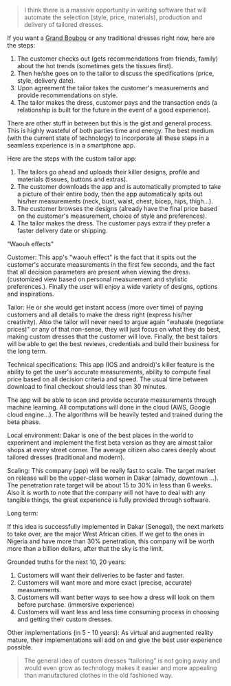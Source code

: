 > I think there is a massive opportunity in writing software that will automate the selection (style, price, materials), production and delivery of tailored dresses.

If you want a [Grand Boubou](https://en.wikipedia.org/wiki/Boubou_(clothing)) or any traditional dresses right now, here are the steps:

1. The customer checks out (gets recommendations from friends, family) about the hot trends (sometimes gets the tissues first).
2. Then he/she goes on to the tailor to discuss the specifications (price, style, delivery date).
3. Upon agreement the tailor takes the customer's measurements and provide recommendations on style.
4. The tailor makes the dress, customer pays and the transaction ends (a relationship is built for the future in the event of a good experience).

There are other stuff in between but this is the gist and general process. This is highly wasteful of both parties time and energy. The best medium (with the current state of technology) to incorporate all these steps in a seamless experience is in a smartphone app.

Here are the steps with the custom tailor app:

1. The tailors go ahead and uploads their killer designs, profile and materials (tissues, buttons and extras).
2. The customer downloads the app and is automatically prompted to take a picture of their entire body, then the app automatically spits out his/her measurements (neck, bust, waist, chest, bicep, hips, thigh…).
3. The customer browses the designs (already have the final price based on the customer's measurement, choice of style and preferences). 
4. The tailor makes the dress. The customer pays extra if they prefer a faster delivery date or shipping.

“Waouh effects”

Customer:
This app's "waouh effect" is the fact that it spits out the customer's accurate measurements in the first few seconds, and the fact that all decision parameters are present when viewing the dress. (customized view based on personal measurement and stylistic preferences.). Finally the user will enjoy a wide variety of designs, options and inspirations.

Tailor:
He or she would get instant access (more over time) of paying customers and all details to make the dress right (express his/her creativity). Also the tailor will never need to argue again "wahaale (negotiate prices)" or any of that non-sense, they will just focus on what they do best, making custom dresses that the customer will love. Finally, the best tailors will be able to get the best reviews, credentials and build their business for the long term.

Technical specifications:
This app (IOS and android)'s killer feature is the ability to get the user's accurate measurements, ability to compute final price based on all decision criteria and speed. The usual time between download to final checkout should less than 30 minutes.

The app will be able to scan and provide accurate measurements through machine learning. All computations will done in the cloud (AWS, Google cloud engine...). The algorithms will be heavily tested and trained during the beta phase.

Local environment: 
Dakar is one of the best places in the world to experiment and implement the first beta version as they are almost tailor shops at every street corner. The average citizen also cares deeply about tailored dresses (traditional and modern).

Scaling:
This company (app) will be really fast to scale. The target market on release will be the upper-class women in Dakar (almady, downtown ...). The penetration rate target will be about 15 to 30% in less than 6 weeks. Also it is worth to note that the company will not have to deal with any tangible things, the great experience is fully provided through software.

Long term: 

If this idea is successfully implemented in Dakar (Senegal), the next markets to take over, are the major West African cities. If we get to the ones in Nigeria and have more than 30% penetration, this company will be worth more than a billion dollars, after that the sky is the limit.

Grounded truths for the next 10, 20 years:

1. Customers will want their deliveries to be faster and faster.
2. Customers will want more and more exact (precise, accurate) measurements.
3. Customers will want better ways to see how a dress will look on them before purchase. (immersive experience)
4. Customers will want less and less time consuming process in choosing and getting their custom dresses.

Other implementations (in 5 - 10 years):
As virtual and augmented reality mature, their implementations will add on and give the best user experience possible.

> The general idea of custom dresses “tailoring” is not going away and would even grow as technology makes it easier and more appealing than manufactured clothes in the old fashioned way.
